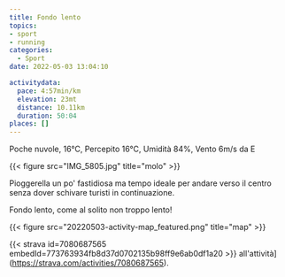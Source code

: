 ```yaml
---
title: Fondo lento
topics:
- sport
- running
categories: 
  - Sport
date: 2022-05-03 13:04:10

activitydata:
  pace: 4:57min/km
  elevation: 23mt
  distance: 10.11km
  duration: 50:04
places: []
---
```


Poche nuvole, 16°C, Percepito 16°C, Umidità 84%, Vento 6m/s da E

{{< figure src="IMG_5805.jpg" title="molo" >}}
<!--more-->

Pioggerella un po' fastidiosa ma tempo ideale per andare verso il centro senza dover schivare turisti in continuazione.

Fondo lento, come al solito non troppo lento!

{{<  figure src="20220503-activity-map_featured.png" title="map" >}}

{{< strava id=7080687565 embedId=773763934fb8d37d0702135b98ff9e6ab0df1a20 >}} all'attività](https://strava.com/activities/7080687565).
